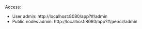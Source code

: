 Access: 
- User admin: http://localhost:8080/app?#/admin
- Public nodes admin: http://localhost:8080/app?#/pencil/admin